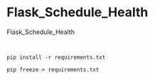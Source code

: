 # Flask_Schedule_Health
Flask_Schedule_Health


```


pip install -r requirements.txt

pip freeze > requirements.txt


```